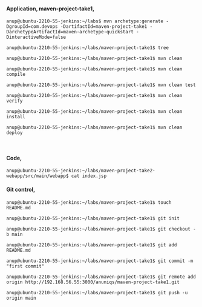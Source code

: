 #### Application, maven-project-take1, 

`anup@ubuntu-2210-55-jenkins:~/labs$ mvn archetype:generate -DgroupId=com.devops -DartifactId=maven-project-take1 -DarchetypeArtifactId=maven-archetype-quickstart -DinteractiveMode=false`

`anup@ubuntu-2210-55-jenkins:~/labs/maven-project-take1$ tree`

`anup@ubuntu-2210-55-jenkins:~/labs/maven-project-take1$ mvn clean`

`anup@ubuntu-2210-55-jenkins:~/labs/maven-project-take1$ mvn clean compile`

`anup@ubuntu-2210-55-jenkins:~/labs/maven-project-take1$ mvn clean test`

`anup@ubuntu-2210-55-jenkins:~/labs/maven-project-take1$ mvn clean verify `

`anup@ubuntu-2210-55-jenkins:~/labs/maven-project-take1$ mvn clean install`

`anup@ubuntu-2210-55-jenkins:~/labs/maven-project-take1$ mvn clean deploy`

<br>


#### Code,

`anup@ubuntu-2210-55-jenkins:~/labs/maven-project-take2-webapp/src/main/webapp$ cat index.jsp` 


#### Git control,

`anup@ubuntu-2210-55-jenkins:~/labs/maven-project-take1$ touch README.md`

`anup@ubuntu-2210-55-jenkins:~/labs/maven-project-take1$ git init`

`anup@ubuntu-2210-55-jenkins:~/labs/maven-project-take1$ git checkout -b main`

`anup@ubuntu-2210-55-jenkins:~/labs/maven-project-take1$ git add README.md`

`anup@ubuntu-2210-55-jenkins:~/labs/maven-project-take1$ git commit -m "first commit"`

`anup@ubuntu-2210-55-jenkins:~/labs/maven-project-take1$ git remote add origin http://192.168.56.55:3000/anuniqs/maven-project-take1.git`

`anup@ubuntu-2210-55-jenkins:~/labs/maven-project-take1$ git push -u origin main`



